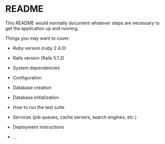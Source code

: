 # README

This README would normally document whatever steps are necessary to get the
application up and running.

Things you may want to cover:

* Ruby version (ruby 2.4.0)

* Rails version (Rails 5.1.2)

* System dependencies

* Configuration

* Database creation

* Database initialization

* How to run the test suite

* Services (job queues, cache servers, search engines, etc.)

* Deployment instructions

* ...

